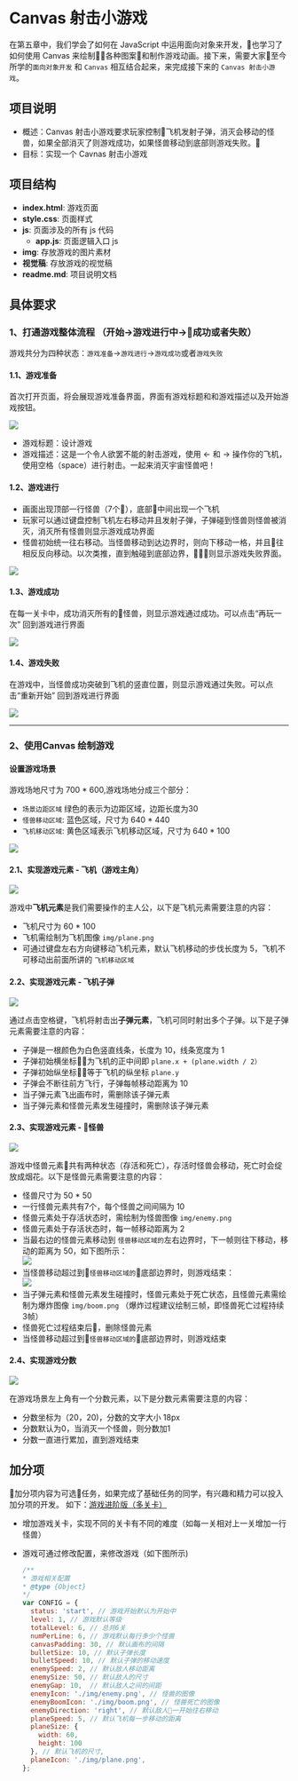 # Canvas 射击小游戏
在第五章中，我们学会了如何在 JavaScript 中运用面向对象来开发，也学习了如何使用 Canvas 来绘制各种图案和制作游戏动画。接下来，需要大家至今所学的`面向对象开发` 和 `Canvas` 相互结合起来，来完成接下来的 `Canvas 射击小游戏`。

## 项目说明
- 概述：Canvas 射击小游戏要求玩家控制飞机发射子弹，消灭会移动的怪兽，如果全部消灭了则游戏成功，如果怪兽移动到底部则游戏失败。
- 目标：实现一个 Cavnas 射击小游戏

## 项目结构
- **index.html**: 游戏页面
- **style.css**: 页面样式
- **js**: 页面涉及的所有 js 代码
  - **app.js**: 页面逻辑入口 js
- **img**: 存放游戏的图片素材
- **视觉稿**: 存放游戏的视觉稿
- **readme.md**: 项目说明文档


## 具体要求

### 1、打通游戏整体流程 （开始->游戏进行中->成功或者失败）
游戏共分为四种状态：`游戏准备`->`游戏进行`->`游戏成功`或者`游戏失败`
#### 1.1、游戏准备
首次打开页面，将会展现游戏准备界面，界面有游戏标题和和游戏描述以及开始游戏按钮。



![](http://coding.imweb.io/img/p5/game-start.png)

- 游戏标题：设计游戏
- 游戏描述：这是一个令人欲罢不能的射击游戏，使用 ← 和 → 操作你的飞机，使用空格（space）进行射击。一起来消灭宇宙怪兽吧！


#### 1.2、游戏进行

- 画面出现顶部一行怪兽（7个），底部中间出现一个飞机
- 玩家可以通过键盘控制飞机左右移动并且发射子弹，子弹碰到怪兽则怪兽被消灭，消灭所有怪兽则显示游戏成功界面
- 怪兽初始统一往右移动。当怪兽移动到达边界时，则向下移动一格，并且往相反反向移动。以次类推，直到触碰到底部边界，则显示游戏失败界面。

![](http://coding.imweb.io/img/p5/game-in.png)

#### 1.3、游戏成功
在每一关卡中，成功消灭所有的怪兽，则显示游戏通过成功。可以点击“再玩一次” 回到游戏进行界面

![](http://coding.imweb.io/img/p5/game-success.png)

#### 1.4、游戏失败
在游戏中，当怪兽成功突破到飞机的竖直位置，则显示游戏通过失败。可以点击“重新开始” 回到游戏进行界面

![](http://coding.imweb.io/img/p5/game-failed.png)

---

### 2、使用Canvas 绘制游戏

#### 设置游戏场景
游戏场地尺寸为 700 * 600,游戏场地分成三个部分：
- `场景边距区域` 绿色的表示为边距区域，边距长度为30
- `怪兽移动区域`: 蓝色区域，尺寸为 640 * 440
- `飞机移动区域`: 黄色区域表示飞机移动区域，尺寸为 640 * 100

![](http://coding.imweb.io/img/p5/game-platform.jpg)

#### 2.1、实现游戏元素 - 飞机（游戏主角）

![](http://coding.imweb.io/img/p5/game-plane.png)

游戏中**飞机元素**是我们需要操作的主人公，以下是飞机元素需要注意的内容：

- 飞机尺寸为 60 * 100
- 飞机需绘制为飞机图像 `img/plane.png`
- 可通过键盘左右方向键移动飞机元素，默认飞机移动的步伐长度为 5，飞机不可移动出前面所讲的 `飞机移动区域`


#### 2.2、实现游戏元素 - 飞机子弹
![](http://coding.imweb.io/img/p5/game-bullet.png)

通过点击空格键，飞机将射击出**子弹元素**，飞机可同时射出多个子弹。以下是子弹元素需要注意的内容：

- 子弹是一根颜色为白色竖直线条，长度为 10，线条宽度为 1
- 子弹初始横坐标为飞机的正中间即 `plane.x + (plane.width / 2）`
- 子弹初始纵坐标等于飞机的纵坐标 `plane.y`
- 子弹会不断往前方飞行，子弹每帧移动距离为 10
- 当子弹元素飞出画布时，需删除该子弹元素
- 当子弹元素和怪兽元素发生碰撞时，需删除该子弹元素

#### 2.3、实现游戏元素 - 怪兽
![](http://coding.imweb.io/img/p5/game-monster.png)

游戏中怪兽元素共有两种状态（存活和死亡），存活时怪兽会移动，死亡时会绽放成烟花。以下是怪兽元素需要注意的内容：

- 怪兽尺寸为 50 * 50
- 一行怪兽元素共有7个，每个怪兽之间间隔为 10
- 怪兽元素处于存活状态时，需绘制为怪兽图像 `img/enemy.png`
- 怪兽元素处于存活状态时，每一帧移动距离为 2
- 当最右边的怪兽元素移动到 `怪兽移动区域的`左右边界时，下一帧则往下移动，移动的距离为 50，如下图所示：</br>
    ![](http://coding.imweb.io/img/p5/game-monster-move.gif)
- 当怪兽移动超过到`怪兽移动区域的`底部边界时，则游戏结束：</br>
    ![](http://coding.imweb.io/img/p5/game-monster-end.gif)
- 当子弹元素和怪兽元素发生碰撞时，怪兽元素处于死亡状态，且怪兽元素需绘制为爆炸图像 `img/boom.png` （爆炸过程建议绘制三帧，即怪兽死亡过程持续3帧）
- 怪兽死亡过程结束后，删除怪兽元素
- 当怪兽移动超过到`怪兽移动区域的`底部边界时，则游戏结束
    


#### 2.4、实现游戏分数
![](http://coding.imweb.io/img/p5/game-score.png)

在游戏场景左上角有一个分数元素，以下是分数元素需要注意的内容：

- 分数坐标为（20，20)，分数的文字大小 18px
- 分数默认为0，当消灭一个怪兽，则分数加1
- 分数一直进行累加，直到游戏结束


## 加分项
加分项内容为可选任务，如果完成了基础任务的同学，有兴趣和精力可以投入加分项的开发。
如下：[游戏进阶版（多关卡）](http://coding.imweb.io/shooting-game/index.html)
- 增加游戏关卡，实现不同的关卡有不同的难度（如每一关相对上一关增加一行怪兽）
- 游戏可通过修改配置，来修改游戏（如下图所示)

  ```js
  /**
  * 游戏相关配置
  * @type {Object}
  */
  var CONFIG = {
    status: 'start', // 游戏开始默认为开始中
    level: 1, // 游戏默认等级
    totalLevel: 6, // 总共6关
    numPerLine: 6, // 游戏默认每行多少个怪兽
    canvasPadding: 30, // 默认画布的间隔
    bulletSize: 10, // 默认子弹长度
    bulletSpeed: 10, // 默认子弹的移动速度
    enemySpeed: 2, // 默认敌人移动距离
    enemySize: 50, // 默认敌人的尺寸
    enemyGap: 10,  // 默认敌人之间的间距
    enemyIcon: './img/enemy.png', // 怪兽的图像
    enemyBoomIcon: './img/boom.png', // 怪兽死亡的图像
    enemyDirection: 'right', // 默认敌人一开始往右移动
    planeSpeed: 5, // 默认飞机每一步移动的距离
    planeSize: {
      width: 60,
      height: 100
    }, // 默认飞机的尺寸,
    planeIcon: './img/plane.png',
  };
  ```
